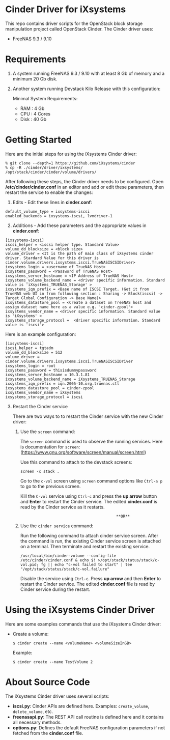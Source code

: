 Cinder Driver for iXsystems
===========================

This repo contains driver scripts for the OpenStack block storage manipulation project called OpenStack Cinder.
The Cinder driver uses:

* FreeNAS 9.3 / 9.10


Requirements
============

1. A system running FreeNAS 9.3 / 9.10 with at least 8 Gb of memory and a minimum 20 Gb disk.
2. Another system running Devstack Kilo Release with this configuration:

   Minimal System Requirements:

   * RAM : 4 Gb
   * CPU : 4 Cores
   * Disk : 40 Gb


Getting Started
===============

Here are the initial steps for using the iXsystems Cinder driver:

```
% git clone --depth=1 https://github.com/iXsystems/cinder
% cp -R ./cinder/driver/ixsystems/ /opt/stack/cinder/cinder/volume/drivers/
```

After following these steps, the Cinder driver needs to be configured.
Open **/etc/cinder/cinder.conf** in an editor and add or edit these parameters, then restart the service to enable the changes:

1. Edits - Edit these lines in **cinder.conf**:

 ```
 default_volume_type = ixsystems-iscsi
 enabled_backends = ixsystems-iscsi, lvmdriver-1
 ```
 
2. Additions - Add these parameters and the appropriate values in **cinder.conf**:

 ```
 [ixsystems-iscsi]
 iscsi_helper = <iscsi helper type. Standard Value>
 volume_dd_blocksize = <block size>
 volume_driver = <It is the path of main class of iXsystems cinder driver. Stardard Value for this driver is cinder.volume.drivers.ixsystems.iscsi.TrueNASISCSIDriver>
 ixsystems_login = <username of TrueNAS Host>
 ixsystems_password = <Password of TrueNAS Host>
 ixsystems_server_hostname = <IP Address of TrueNAS Host>
 ixsystems_volume_backend_name = <driver specific information. Standard value is 'iXsystems_TRUENAS_Storage' >
 ixsystems_iqn_prefix = <Base name of ISCSI Target. (Get it from TrueNAS web UI in from following section : Sharing -> Block(iscsi) -> Target Global Configuration -> Base Name)>
 ixsystems_datastore_pool = <Create a dataset on TreeNAS host and assign dataset name here as a value e.g. 'cinder-zpool'>
 ixsystems_vendor_name = <driver specific information. Standard value is 'iXsystems' >
 ixsystems_storage_protocol =  <driver specific information. Standard value is 'iscsi'>
 ```

Here is an example configuration:

 ```
 [ixsystems-iscsi]
 iscsi_helper = tgtadm
 volume_dd_blocksize = 512
 volume_driver = cinder.volume.drivers.ixsystems.iscsi.TrueNASISCSIDriver
 ixsystems_login = root
 ixsystems_password = thisisdummypassword
 ixsystems_server_hostname = 10.3.1.81
 ixsystems_volume_backend_name = iXsystems_TRUENAS_Storage
 ixsystems_iqn_prefix = iqn.2005-10.org.truenas.ctl
 ixsystems_datastore_pool = cinder-zpool
 ixsystems_vendor_name = iXsystems
 ixsystems_storage_protocol = iscsi
 ```

3. Restart the Cinder service

   There are two ways to to restart the Cinder service with the new Cinder driver:

   1. Use the `screen` command:
   
      The `screen` command is used to observe the running services.
      Here is documentation for `screen`: (https://www.gnu.org/software/screen/manual/screen.html)
   
      Use this command to attach to the devstack screens:

      ```
      screen -x stack .
      ```

      Go to the `c-vol` screen using `screen` command options like `Ctrl-a p` to go to the previous screen.

      Kill the `C-vol` service using `Ctrl-c` and press the **up arrow** button and **Enter** to restart the Cinder service.
      The edited **cinder.conf** is read by the Cinder service as it restarts.

                                                    **OR**

   2. Use the `cinder service` command:

      Run the following command to attach cinder service screen.
      After the command is run, the existing Cinder service screen is attached on a terminal.
      Then terminate and restart the existing service.

      ```
      /usr/local/bin/cinder-volume --config-file /etc/cinder/cinder.conf & echo $! >/opt/stack/status/stack/c-vol.pid; fg || echo "c-vol failed to start" | tee "/opt/stack/status/stack/c-vol.failure"
      ```
      
      Disable the service using `Ctrl-c`.
      Press **up arrow** and then **Enter** to restart the Cinder service.
      The edited **cinder.conf** file is read by Cinder service during the restart.


Using the iXsystems Cinder Driver
=================================

Here are some examples commands that use the iXsystems Cinder driver:

* Create a volume:

  `$ cinder create --name <volumeName> <volumeSizeInGB>`

  Example:

  `$ cinder create --name TestVolume 2`


About Source Code
=================

The iXsystems Cinder driver uses several scripts:

* **iscsi.py**: Cinder APIs are defined here. Examples: `create_volume`, `delete_volume`, etc.
* **freenasapi.py**: The REST API call routine is defined here and it contains all necessary methods.
* **options.py**: Defines the default FreeNAS configuration parameters if not fetched from the **cinder.conf** file.
